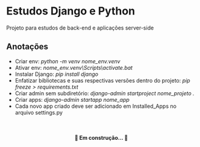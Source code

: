 <h1>Estudos Django e Python</h1>
<p>Projeto para estudos de back-end e aplicações server-side</p>
<h2>Anotações</h2>
<ul>
    <li>Criar env: <i>python -m venv nome_env.venv</i></li>
    <li>Ativar env: <i>nome_env.venv\Scripts\activate.bat</i>
    <li>Instalar Django: <i>pip install django</i></li>
    <li>Enfatizar bibliotecas e suas respectivas versões dentro do projeto: <i>pip freeze > requirements.txt</i></li>
    <li>Criar admin sem subdiretório: <i>django-admin startproject nome_projeto .</i></li>
    <li>Criar apps: <i>django-admin startapp nome_app</i></li>
    <li>Cada novo app criado deve ser adicionado em Installed_Apps no arquivo settings.py</li>
</ul>
</br>
<h4 align="center">🚧  Em construção...  🚧</h4>
